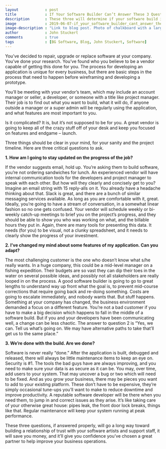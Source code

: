 ```yaml
---
layout            : post
title             : If Your Software Builder Can’t Answer These 3 Questions, Ghost Them
description       : These three will determine if your software build is going to be exciting, or a headache.
image             : 2019-06-07-if_your_software_builder_cant_answer_these_3_questions_ghost_them.jpg
image-description : "Link to blog post. Photo of chalkboard with a large question mark drawn in the center."
author            : John Stuckert
comments          : true
tags              : [BG Software, Blog, John Stuckert, Software]
---
```


You’ve decided to repair, upgrade or replace software at your company. You’ve done your research. You’ve found who you believe to be a vendor capable of getting this done for you. The process for developing an application is unique for every business, but there are basic steps in the process that need to happen before wireframing and developing a prototype.

You’ll be meeting with your vendor’s team, which may include an account manager or seller, a developer, or someone with a title like project manager. Their job is to find out what you want to build, what it will do, if anyone outside a manager or a super admin will be regularly using the application, and what features are most important to you.

Is it complicated? It is, but it’s not supposed to be for you. A great vendor is going to keep all of the crazy stuff off of your desk and keep you focused on features and endgame  – launch.

Three things should be clear in your mind, for your sanity and the project timeline. Here are three critical questions to ask.

<b>1. How am I going to stay updated on the progress of the job?</b>

If the vendor suggests email, hold up. You’re asking them to build software, you’re not ordering sandwiches for lunch. An experienced vendor will have internal communication tools for the developers and project manager to speak with each other. But how will they clearly and concisely get to you? Imagine an email string with 15 reply-alls on it. You already have a headache thinking about that. Slack is great, and there are a bunch of similar messaging services available. As long as you are comfortable with it, great. Ideally, you’re going to have a stream of conversation, in a somewhat linear fashion so no one gets confused. Your vendor will schedule weekly or bi-weekly catch-up meetings to brief you on the project’s progress, and they should be able to show you who was working on what, and the billable hours they put in. Again, there are many tools for presenting this data. It needs (for you) to be visual, not a clunky spreadsheet, and it needs to clearly show the progress of your investment.

<b>2. I’ve changed my mind about some features of my application. Can you adapt?</b>

The most challenging customer is the one who doesn’t know what s/he really wants. In a huge company, this could be a mid-level manager on a fishing expedition. Their budgets are so vast they can dip their toes in the water on several possible ideas, and possibly not all stakeholders are really looped in on the process. A good software builder is going to go to great lengths to understand way up front what the goal is, to prevent mid-course corrections that require going back and re-doing something.  Costs are going to escalate immediately, and nobody wants that. But stuff happens. Something at your company has changed, the business environment demanded a focus on a different feature.  You’re not a bad customer if you have to make a big decision which happens to fall in the middle of a software build.  But if you and your developers have been communicating well, a change can be less chaotic. The answer to question 2 is “Yes, we can. Tell us what’s going on. We may have alternative paths to take that’ll get us to the same place.”

<b>3.  We’re done with the build. Are we done?</b>

Software is never really “done.” After the application is built, debugged and released, there will always be little maintenance items to keep an eye on. Security is #1.  The tools the bad guys have are always improving, and you need to make sure your data is as secure as it can be.  You may, over time, add users to your system. That may uncover a bug or two which will need to be fixed. And as you grow your business, there may be pieces you want to add to your existing platform. These don’t have to be expensive, they’re simply occasional tune-ups you’ll want to make to reduce downtime and improve productivity. A reputable software developer will be there when you need them, to jump in and correct issues as they arise. It’s like taking care of your otherwise great house: pipes leak, the front door lock breaks, things like that. Regular maintenance will keep your system running at peak performance.

These three questions, if answered properly, will go a long way toward building a relationship of trust with your software artists and support staff, it will save you money, and it’ll give you confidence you’ve chosen a great partner to help improve your business operations.
